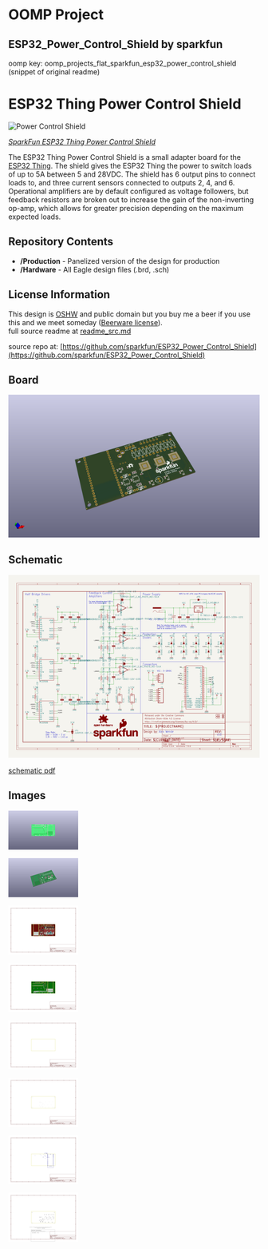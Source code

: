 # OOMP Project  
## ESP32_Power_Control_Shield  by sparkfun  
  
oomp key: oomp_projects_flat_sparkfun_esp32_power_control_shield  
(snippet of original readme)  
  
ESP32 Thing Power Control Shield  
=======  
  
![Power Control Shield](https://cdn.sparkfun.com//assets/parts/1/2/0/6/6/14155-Action.jpg)  
  
*[SparkFun ESP32 Thing Power Control Shield](https://www.sparkfun.com/products/14155)*  
  
The ESP32 Thing Power Control Shield is a small adapter board for the [ESP32 Thing](https://www.sparkfun.com/products/13907). The shield gives the ESP32 Thing the power to switch loads of up to 5A between 5 and 28VDC. The shield has 6 output pins to connect loads to, and three current sensors connected to outputs 2, 4, and 6. Operational amplifiers are by default configured as voltage followers, but feedback resistors are broken out to increase the gain of the non-inverting op-amp, which allows for greater precision depending on the maximum expected loads.   
  
Repository Contents  
-------------------  
  
* **/Production** - Panelized version of the design for production  
* **/Hardware** - All Eagle design files (.brd, .sch)  
  
License Information  
-------------------  
  
This design is [OSHW](http://www.oshwa.org/definition/) and public domain but you buy me a beer if you use this and we meet someday ([Beerware license](http://en.wikipedia.org/wiki/Beerware)).  
  full source readme at [readme_src.md](readme_src.md)  
  
source repo at: [https://github.com/sparkfun/ESP32_Power_Control_Shield](https://github.com/sparkfun/ESP32_Power_Control_Shield)  
## Board  
  
[![working_3d.png](working_3d_600.png)](working_3d.png)  
## Schematic  
  
[![working_schematic.png](working_schematic_600.png)](working_schematic.png)  
  
[schematic pdf](working_schematic.pdf)  
## Images  
  
[![working_3D_bottom.png](working_3D_bottom_140.png)](working_3D_bottom.png)  
  
[![working_3D_top.png](working_3D_top_140.png)](working_3D_top.png)  
  
[![working_assembly_page_01.png](working_assembly_page_01_140.png)](working_assembly_page_01.png)  
  
[![working_assembly_page_02.png](working_assembly_page_02_140.png)](working_assembly_page_02.png)  
  
[![working_assembly_page_03.png](working_assembly_page_03_140.png)](working_assembly_page_03.png)  
  
[![working_assembly_page_04.png](working_assembly_page_04_140.png)](working_assembly_page_04.png)  
  
[![working_assembly_page_05.png](working_assembly_page_05_140.png)](working_assembly_page_05.png)  
  
[![working_assembly_page_06.png](working_assembly_page_06_140.png)](working_assembly_page_06.png)  
